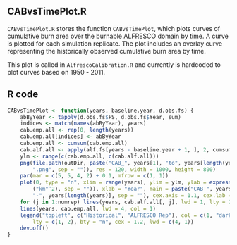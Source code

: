 


##
##
## CABvsTimePlot.R

`CABvsTimePlot.R` stores the function `CABvsTimePlot`, which plots curves of cumulative burn area over the burnable ALFRESCO domain by time.
A curve is plotted for each simulation replicate.
The plot includes an overlay curve representing the historically observed cumulative burn area by time.

This plot is called in `AlfrescoCalibration.R` and currently is hardcoded to plot curves based on 1950 - 2011.

## R code


```r
CABvsTimePlot <- function(years, baseline.year, d.obs.fs) {
    abByYear <- tapply(d.obs.fs$FS, d.obs.fs$Year, sum)
    indices <- match(names(abByYear), years)
    cab.emp.all <- rep(0, length(years))
    cab.emp.all[indices] <- abByYear
    cab.emp.all <- cumsum(cab.emp.all)
    cab.alf.all <- apply(alf.fs[years - baseline.year + 1, ], 2, cumsum)
    ylm <- range(c(cab.emp.all, c(cab.alf.all)))
    png(file.path(outDir, paste("CAB_", years[1], "to", years[length(years)], 
        ".png", sep = "")), res = 120, width = 1000, height = 800)
    par(mar = c(5, 5, 4, 2) + 0.1, mfrow = c(1, 1))
    plot(0, type = "n", xlim = range(years), ylim = ylm, ylab = expression(paste(plain("Cumalitive Area Burn   "), 
        ("km"^2), sep = "")), xlab = "Year", main = paste("CAB ", years[1], 
        "-", years[length(years)], sep = ""), cex.axis = 1.1, cex.lab = 1.2)
    for (j in 1:numrep) lines(years, cab.alf.all[, j], lwd = 1, lty = 2, col = "dark gray")
    lines(years, cab.emp.all, lwd = 4, col = 1)
    legend("topleft", c("Historical", "ALFRESCO Rep"), col = c(1, "dark gray"), 
        lty = c(1, 2), bty = "n", cex = 1.2, lwd = c(4, 1))
    dev.off()
}
```
